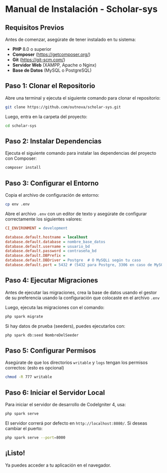 # Manual de Instalación - Scholar-sys

## Requisitos Previos

Antes de comenzar, asegúrate de tener instalado en tu sistema:

- **PHP** 8.0 o superior
- **Composer** (https://getcomposer.org/)
- **Git** (https://git-scm.com/)
- **Servidor Web** (XAMPP, Apache o Nginx)
- **Base de Datos** (MySQL o PostgreSQL)

## Paso 1: Clonar el Repositorio

Abre una terminal y ejecuta el siguiente comando para clonar el repositorio:

```bash
git clone https://github.com/outnova/scholar-sys.git
```

Luego, entra en la carpeta del proyecto:

```bash
cd scholar-sys
```

## Paso 2: Instalar Dependencias

Ejecuta el siguiente comando para instalar las dependencias del proyecto con Composer:

```bash
composer install
```

## Paso 3: Configurar el Entorno

Copia el archivo de configuración de entorno:

```bash
cp env .env
```

Abre el archivo `.env` con un editor de texto y asegúrate de configurar correctamente los siguientes valores:

```ini
CI_ENVIRONMENT = development

database.default.hostname = localhost
database.default.database = nombre_base_datos
database.default.username = usuario_bd
database.default.password = contraseña_bd
database.default.DBPrefix =
database.default.DBDriver = Postgre  # O MySQLi según tu caso
database.default.port = 5432 # (5432 para Postgre, 3306 en caso de MySQLi)
```

## Paso 4: Ejecutar Migraciones

Antes de ejecutar las migraciones, crea la base de datos usando el gestor de su preferencia usando la configuración que colocaste en el archivo `.env`

Luego, ejecuta las migraciones con el comando:

```bash
php spark migrate
```

Si hay datos de prueba (seeders), puedes ejecutarlos con:

```bash
php spark db:seed NombreDelSeeder
```

## Paso 5: Configurar Permisos

Asegúrate de que los directorios `writable` y `logs` tengan los permisos correctos: (esto es opcional)

```bash
chmod -R 777 writable
```

## Paso 6: Iniciar el Servidor Local

Para iniciar el servidor de desarrollo de CodeIgniter 4, usa:

```bash
php spark serve
```

El servidor correrá por defecto en `http://localhost:8080/`. Si deseas cambiar el puerto:

```bash
php spark serve --port=8000
```

## ¡Listo!

Ya puedes acceder a tu aplicación en el navegador.